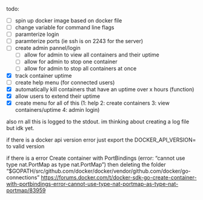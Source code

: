 todo:
- [ ] spin up docker image based on docker file
- [ ] change variable for command line flags
- [ ] paramterize login 
- [ ] paramterize ports (ie ssh is on 2243 for the server)
- [ ] create admin pannel/login
    - [ ] allow for admin to view all containers and their uptime
    - [ ] allow for admin to stop  one container
    - [ ] allow for admin to stop all containers at once
- [x] track container uptime 
- [ ] create help menu (for connected users)
- [x] automatically kill containers that have an uptime over x hours (function)
- [x] allow users to extend their uptime
- [x] create menu for all of this (1: help 2: create containers 3: view containers/uptime 4: admin login)

also rn all this is logged to the stdout. im thinking about creating a log file but idk yet.

if there is a docker api version error just export the DOCKER_API_VERSION= to valid version

if there is a error Create container with PortBindings (error: “cannot use type nat.PortMap as type nat.PortMap”) then deleting the folder “$GOPATH/src/github.com/docker/docker/vendor/github.com/docker/go-connections”
https://forums.docker.com/t/docker-sdk-go-create-container-with-portbindings-error-cannot-use-type-nat-portmap-as-type-nat-portmap/83959
